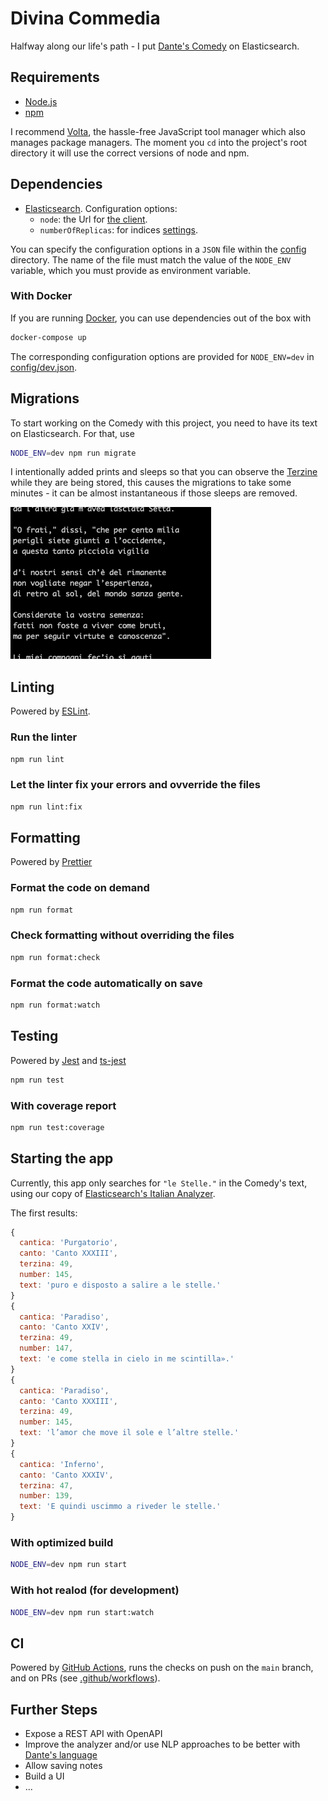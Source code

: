 # Divina Commedia

Halfway along our life's path - I put [Dante's Comedy](https://en.wikipedia.org/wiki/Divine_Comedy) on Elasticsearch.

## Requirements

- [Node.js](https://nodejs.org/)
- [npm](https://www.npmjs.com/get-npm)

I recommend [Volta](https://volta.sh/), the hassle-free JavaScript tool manager which also manages package managers. The moment you `cd` into the project's root directory it will use the correct versions of node and npm. 

## Dependencies

- [Elasticsearch](https://www.elastic.co/elasticsearch/). Configuration options:    
    - `node`: the Url for [the client](https://www.elastic.co/guide/en/elasticsearch/client/javascript-api/current/typescript_examples.html#typescript_examples).
    - `numberOfReplicas`: for indices [settings](https://www.elastic.co/guide/en/elasticsearch/reference/current/indices-update-settings.html).


You can specify the configuration options in  a `JSON` file within the [config](config) directory. The name of the file must match the value of the `NODE_ENV` variable, which you must provide as environment variable. 

### With Docker

If you are running [Docker](https://www.docker.com/), you can use dependencies out of the box with

```bash
docker-compose up
```

The corresponding configuration options are provided for `NODE_ENV=dev` in [config/dev.json](config/dev.json). 

## Migrations

To start working on the Comedy with this project, you need to have its text on Elasticsearch. For that, use

```bash
NODE_ENV=dev npm run migrate
```

I intentionally added prints and sleeps so that you can observe the [Terzine](https://en.wikipedia.org/wiki/Terza_rima) while they are being stored, this causes the migrations to take some minutes - it can be almost instantaneous if those sleeps are removed.

![Sample: text of CANTO XXVI (Ulixes') printed by the migrate command while indexing on Elasticsearch](readme_migrate.png)

## Linting

Powered by [ESLint](https://eslint.org/).

### Run the linter

```bash
npm run lint
```

### Let the linter fix your errors and ovverride the files

```bash
npm run lint:fix
```

## Formatting

Powered by [Prettier](https://prettier.io/)

### Format the code on demand

```bash
npm run format
```

### Check formatting without overriding the files

```bash
npm run format:check
```

### Format the code automatically on save

```bash
npm run format:watch
```

## Testing

Powered by [Jest](https://jestjs.io/) and [ts-jest](https://github.com/kulshekhar/ts-jest#readme)

```bash
npm run test
```

### With coverage report

```bash
npm run test:coverage
```

## Starting the app

Currently, this app only searches for  `"le Stelle."` in the Comedy's text, using our copy of [Elasticsearch's Italian Analyzer](https://www.elastic.co/guide/en/elasticsearch/reference/current/analysis-lang-analyzer.html#italian-analyzer).

The first results:

```javascript
{
  cantica: 'Purgatorio',
  canto: 'Canto XXXIII',
  terzina: 49,
  number: 145,
  text: 'puro e disposto a salire a le stelle.'
}
{
  cantica: 'Paradiso',
  canto: 'Canto XXIV',
  terzina: 49,
  number: 147,
  text: 'e come stella in cielo in me scintilla».'
}
{
  cantica: 'Paradiso',
  canto: 'Canto XXXIII',
  terzina: 49,
  number: 145,
  text: 'l’amor che move il sole e l’altre stelle.'
}
{
  cantica: 'Inferno',
  canto: 'Canto XXXIV',
  terzina: 47,
  number: 139,
  text: 'E quindi uscimmo a riveder le stelle.'
}
```


### With optimized build

```bash
NODE_ENV=dev npm run start
```

### With hot realod (for development)

```bash
NODE_ENV=dev npm run start:watch
```

## CI

Powered by [GitHub Actions](https://github.com/features/actions), runs the checks on push on the `main` branch, and on PRs (see [.github/workflows](.github/workflows)). 

## Further Steps

* Expose a REST API with OpenAPI
* Improve the analyzer and/or use NLP approaches to be better with [Dante's language](https://en.wikipedia.org/wiki/Dolce_Stil_Novo)
* Allow saving notes 
* Build a UI
* ...
